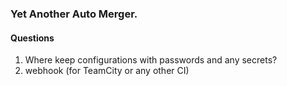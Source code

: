 ### Yet Another Auto Merger.

#### Questions  
1. Where keep configurations with passwords and any secrets?
2. webhook  (for TeamCity or any other CI)



